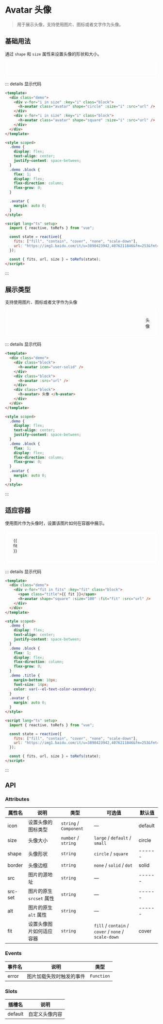 <style scoped>
.example {
  border: 1px solid #f5f5f5;
  border-radius: 5px;
  padding:20px;
}
.example div {
  justify-content: space-between;
  flex-wrap: wrap;
  margin: 2px;
}

.demo {
  display: flex;
  text-align: center;
  justify-content: space-between;
}
.demo .block {
  flex: 1;
  display: flex;
  flex-direction: column;
  flex-grow: 0;
}

.demo .title {
  margin-bottom: 10px;
  font-size: 14px;
  color: var(--el-text-color-secondary);
}
.avatar {
  margin: auto 0;
}
</style>

# Avatar 头像

> 用于展示头像，支持使用图片、图标或者文字作为头像。

## 基础用法

通过 `shape` 和 `size` 属性来设置头像的形状和大小。

<div class="example">
    <div >
        <div class="demo">
          <div v-for="i in size" :key="i" class="block">
            <h-avatar class="avatar" shape="circle" :size="i" :src="url" />
           </div>
          <div v-for="i in size" :key="i" class="block">
            <h-avatar class="avatar" shape="square" :size="i" :src="url" />
           </div>
        </div>
    </div>
</div>

::: details 显示代码

```html
<template>
  <div class="demo">
    <div v-for="i in size" :key="i" class="block">
      <h-avatar class="avatar" shape="circle" :size="i" :src="url" />
    </div>
    <div v-for="i in size" :key="i" class="block">
      <h-avatar class="avatar" shape="square" :size="i" :src="url" />
    </div>
  </div>
</template>

<style scoped>
  .demo {
    display: flex;
    text-align: center;
    justify-content: space-between;
  }
  .demo .block {
    flex: 1;
    display: flex;
    flex-direction: column;
    flex-grow: 0;
  }

  .avatar {
    margin: auto 0;
  }
</style>

<script lang="ts" setup>
  import { reactive, toRefs } from "vue";

  const state = reactive({
    fits: ["fill", "contain", "cover", "none", "scale-down"],
    url: "https://img1.baidu.com/it/u=3898423942,4076211846&fm=253&fmt=auto&app=138&f=JPEG?w=889&h=500",
  });

  const { fits, url, size } = toRefs(state);
</script>
```

:::

## 展示类型

支持使用图片、图标或者文字作为头像

<div class="example">
    <div >
        <div class="demo">
          <div class="block">
            <h-avatar icon="user-solid" />
          </div>
          <div class="block">
            <h-avatar :src="url" />
          </div>
          <div class="block">
            <h-avatar > 头像 </h-avatar>
          </div>
        </div>
    </div>
</div>

::: details 显示代码

```html
<template>
  <div class="demo">
    <div class="block">
      <h-avatar icon="user-solid" />
    </div>
    <div class="block">
      <h-avatar :src="url" />
    </div>
    <div class="block">
      <h-avatar> 头像 </h-avatar>
    </div>
  </div>
</template>

<style scoped>
  .demo {
    display: flex;
    text-align: center;
    justify-content: space-between;
  }
  .demo .block {
    flex: 1;
    display: flex;
    flex-direction: column;
    flex-grow: 0;
  }
  .avatar {
    margin: auto 0;
  }
</style>
```

:::

## 适应容器

使用图片作为头像时，设置该图片如何在容器中展示。

<div class="example">
    <div >
        <div class="demo">
          <div v-for="fit in fits" :key="fit" class="block">
            <span class="title">{{ fit }}</span>
            <h-avatar shape="square" :size="100" :fit="fit" :src="url" />
           </div>
        </div>
    </div>
</div>

::: details 显示代码

```html
<template>
  <div class="demo">
    <div v-for="fit in fits" :key="fit" class="block">
      <span class="title">{{ fit }}</span>
      <h-avatar shape="square" :size="100" :fit="fit" :src="url" />
    </div>
  </div>
</template>

<style scoped>
  .demo {
    display: flex;
    text-align: center;
    justify-content: space-between;
  }
  .demo .block {
    flex: 1;
    display: flex;
    flex-direction: column;
    flex-grow: 0;
  }
  .demo .title {
    margin-bottom: 10px;
    font-size: 14px;
    color: var(--el-text-color-secondary);
  }
  .avatar {
    margin: auto 0;
  }
</style>

<script lang="ts" setup>
  import { reactive, toRefs } from "vue";

  const state = reactive({
    fits: ["fill", "contain", "cover", "none", "scale-down"],
    url: "https://img1.baidu.com/it/u=3898423942,4076211846&fm=253&fmt=auto&app=138&f=JPEG?w=889&h=500",
  });

  const { fits, url, size } = toRefs(state);
</script>
```

:::

<script lang="ts" setup>
import { reactive, toRefs } from 'vue'

const state = reactive({
  fits: ['fill', 'contain', 'cover', 'none', 'scale-down'],
  url: 'https://img1.baidu.com/it/u=3898423942,4076211846&fm=253&fmt=auto&app=138&f=JPEG?w=889&h=500',
  size: ['small', '', 'large'],
})

const { fits, url, size } = toRefs(state)
</script>

## API

### Attributes

| 属性名  | 说明                     | 类型                   | 可选值                                               | 默认值  |
| ------- | ------------------------ | ---------------------- | ---------------------------------------------------- | ------- |
| icon    | 设置头像的图标类型       | `string` / `Component` | —                                                    | default |
| size    | 头像大小                 | `number` / ` string`   | `large` / `default` / `small`                        | circle  |
| shape   | 头像形状                 | `string`               | `circle` / `square`                                  | ------  |
| border  | 头像边框                 | `string`               | `none` / `solid` / `dot`                             | solid   |
| src     | 图片的源地址             | `string`               | —                                                    | ------  |
| src-set | 图片的原生 `srcset` 属性 | `string`               | —                                                    | ------  |
| alt     | 图片的原生 `alt` 属性    | `string`               | —                                                    | ------  |
| fit     | 设置头像图片如何适应容器 | `string`               | `fill` / `contain` / `cover` / `none` / `scale-down` | cover   |

### Events

| 事件名 | 说明                     | 类型       |
| ------ | ------------------------ | ---------- |
| error  | 图片加载失败时触发的事件 | `Function` |

### Slots

| 插槽名  | 说明           |
| ------- | -------------- |
| default | 自定义头像内容 |
